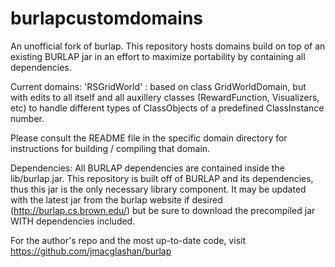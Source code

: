 # burlapcustomdomains
An unofficial fork of burlap. This repository hosts domains build on top of an existing BURLAP jar in an effort to maximize portability by containing all dependencies.

Current domains:
'RSGridWorld' : based on class GridWorldDomain, but with edits to all itself and all auxillery classes (RewardFunction, Visualizers, etc) to handle different types of ClassObjects of a predefined ClassInstance number.

Please consult the README file in the specific domain directory for instructions for building / compiling that domain.

Dependencies:
All BURLAP dependencies are contained inside the lib/burlap.jar. This repository is built off of BURLAP and its dependencies, thus this jar is the only necessary library component. It may be updated with the latest jar from the burlap website if desired (http://burlap.cs.brown.edu/) but be sure to download the precompiled jar WITH dependencies included.

For the author's repo and the most up-to-date code, visit https://github.com/jmacglashan/burlap
